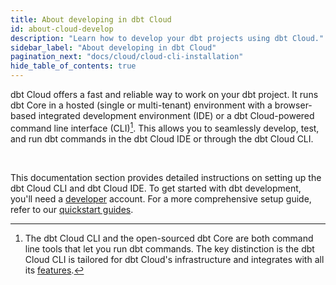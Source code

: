 ```yaml
---
title: About developing in dbt Cloud
id: about-cloud-develop
description: "Learn how to develop your dbt projects using dbt Cloud."
sidebar_label: "About developing in dbt Cloud"
pagination_next: "docs/cloud/cloud-cli-installation"
hide_table_of_contents: true
---
```


dbt Cloud offers a fast and reliable way to work on your dbt project. It runs dbt Core in a hosted (single or multi-tenant) environment with a browser-based integrated development environment (IDE) or a dbt Cloud-powered command line interface (CLI)[^1]. This allows you to seamlessly develop, test, and run dbt commands in the dbt Cloud IDE or through the dbt Cloud CLI.

<div className="grid--3-col">

<Card
    title="dbt Cloud CLI"
    body="Allows you to develop and run dbt commands from your local command line or code editor against your dbt Cloud development environment."
    link="/docs/cloud/cloud-cli-installation"
    icon="dbt-bit"/>

  <Card
    title="dbt Cloud IDE"
    body="Develop directly in your browser, making dbt project development efficient by compiling code into SQL and managing project changes seamlessly using an intuitive user interface (UI)."
    link="/docs/cloud/dbt-cloud-ide/develop-in-the-cloud"
    icon="dbt-bit"/>

</div><br />

This documentation section provides detailed instructions on setting up the dbt Cloud CLI and dbt Cloud IDE. To get started with dbt development, you'll need a [developer](/docs/cloud/manage-access/seats-and-users) account. For a more comprehensive setup guide, refer to our [quickstart guides](/quickstarts).

[^1]: The dbt Cloud CLI and the open-sourced dbt Core are both command line tools that let you run dbt commands. The key distinction is the dbt Cloud CLI is tailored for dbt Cloud's infrastructure and integrates with all its [features](/docs/cloud/about-cloud/dbt-cloud-features).

